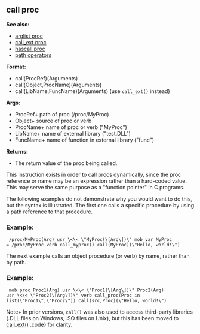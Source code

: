 ## call proc
**See also:**
+   [arglist proc](/ref/proc/arglist.md) 
+   [call_ext proc](/ref/proc/call_ext.md) 
+   [hascall proc](/ref/proc/hascall.md) 
+   [path operators](/ref/operator/path.md) 
<!-- -->
**Format:**
+   call(ProcRef)(Arguments)
+   call(Object,ProcName)(Arguments)
+   call(LibName,FuncName)(Arguments) (use `call_ext()` instead)
<!-- -->
**Args:**
+   ProcRef+ path of proc (/proc/MyProc)
+   Object+ source of proc or verb
+   ProcName+ name of proc or verb (\"MyProc\")
+   LibName+ name of external library (\"test.DLL\")
+   FuncName+ name of function in external library (\"func\")
<!-- -->
**Returns:**
+   The return value of the proc being called.


This instruction exists in order to call procs dynamically,
since the proc reference or name may be an expression rather than a
hard-coded value. This may serve the same purpose as a \"function
pointer\" in C programs. 

The following examples do not
demonstrate why you would want to do this, but the syntax is
illustrated. The first one calls a specific procedure by using a path
reference to that procedure.
### Example:

```
 /proc/MyProc(Arg) usr \<\< \"MyProc(\[Arg\])\" mob var MyProc
= /proc/MyProc verb call_myproc() call(MyProc)(\"Hello, world!\")

```
 

The next example calls an object procedure (or verb)
by name, rather than by path.
### Example:

```
 mob proc Proc1(Arg) usr \<\< \"Proc1(\[Arg\])\" Proc2(Arg)
usr \<\< \"Proc2(\[Arg\])\" verb call_proc(Proc in
list(\"Proc1\",\"Proc2\")) call(src,Proc)(\"Hello, world!\") 
```



Note+ In prior versions, `call()` was also used to access
third-party libraries (.DLL files on Windows, .SO files on Unix), but
this has been moved to [call_ext()](/ref/proc/call_ext.md) .code} for clarity.